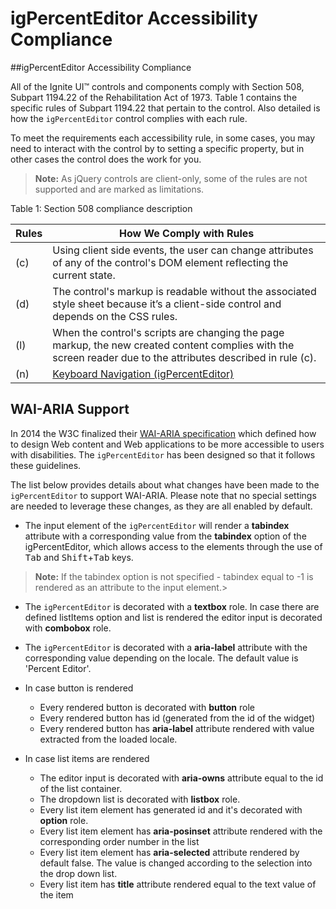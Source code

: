 ﻿<!--
|metadata|
{
    "fileName": "igpercenteditor-accessibility-compliance",
    "controlName": "igEditors",
    "tags": ["Editing","Section 508"]
}
|metadata|
-->

# igPercentEditor Accessibility Compliance



##igPercentEditor Accessibility Compliance


All of the Ignite UI™ controls and components comply with Section 508, Subpart 1194.22 of the Rehabilitation Act of 1973. Table 1 contains the specific rules of Subpart 1194.22 that pertain to the control. Also detailed is how the `igPercentEditor` control complies with each rule.

To meet the requirements each accessibility rule, in some cases, you may need to interact with the control by to setting a specific property, but in other cases the control does the work for you.

>**Note:** As jQuery controls are client-only, some of the rules are not supported and are marked as limitations.

Table 1: Section 508 compliance description

Rules|How We Comply with Rules
---|---
(c)| Using client side events, the user can change attributes of any of the control's DOM element reflecting the current state.
(d)|The control's markup is readable without the associated style sheet because it’s a client-side control and depends on the CSS rules.
(l)|When the control's scripts are changing the page markup, the new created content complies with the screen reader due to the attributes described in rule (c).
(n)| [Keyboard Navigation (igPercentEditor)](igPercentEditor-Keyboard-Navigation.html)

## <a id="wai-aria"></a> WAI-ARIA Support

In 2014 the W3C finalized their [WAI-ARIA specification](http://www.w3.org/TR/wai-aria/) which defined how to design Web content and Web applications to be more accessible to users with disabilities. The `igPercentEditor` has been designed so that it follows these guidelines.

The list below provides details about what changes have been made to the `igPercentEditor` to support WAI-ARIA. Please note that no special settings are  needed to leverage these changes, as they are all enabled by default.

- The input element of the `igPercentEditor` will render a <b>tabindex</b> attribute with a corresponding value from the <b>tabindex</b> option of the igPercentEditor, which allows access to the elements through the use of <kbd>Tab</kbd> and <kbd>Shift</kbd>+<kbd>Tab</kbd> keys.

>**Note:** If the tabindex option is not specified - tabindex equal to -1 is rendered as an attribute to the input element.>

- The `igPercentEditor` is decorated with a <b>textbox</b> role. In case there are defined listItems option and list is rendered the editor input is decorated with <b>combobox</b> role.

- The `igPercentEditor` is decorated with a <b>aria-label</b> attribute with the corresponding value depending on the locale. The default value is 'Percent Editor'.

- In case button is rendered

    -  Every rendered button is decorated with <b>button</b> role
    - Every rendered button has id (generated from the id of the widget) 
    - Every rendered button has <b>aria-label</b> attribute rendered with value extracted from the loaded locale.
 

- In case list items are rendered

    - The editor input is decorated with <b>aria-owns</b> attribute equal to the id of the list container. 
    - The dropdown list is decorated with <b>listbox</b> role.
    - Every list item element has generated id and it's decorated with <b>option</b> role.
    - Every list item element has <b>aria-posinset</b> attribute rendered with the corresponding order number in the list
    - Every list item element has <b>aria-selected</b> attribute rendered by default false. The value is changed according to the selection into the drop down list.
    - Every list item has <b>title</b> attribute rendered equal to the text value of the item